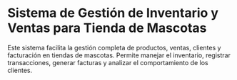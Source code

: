 # Sistema de Gestión de Inventario y Ventas para Tienda de Mascotas
Este sistema facilita la gestión completa de productos, ventas, clientes y facturación en tiendas de mascotas. Permite manejar el inventario, registrar transacciones, generar facturas y analizar el comportamiento de los clientes.
